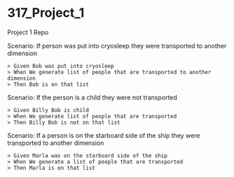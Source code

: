 # 317_Project_1
Project 1 Repo




Scenario: If person was put into cryosleep they were transported to another dimension 

    > Given Bob was put into cryosleep 
    > When We generate list of people that are transported to another dimension
    > Then Bob is on that list
    
Scenario: If the person is a child they were not transported

    > Given Billy Bob is child
    > When We generate list of people that are transported
    > Then Billy Bob is not on that list
    
Scenario: If a person is on the starboard side of the ship they were transported to another dimension

    > Given Marla was on the starboard side of the ship
    > When We generate a list of people that are transported
    > Then Marla is on that list

